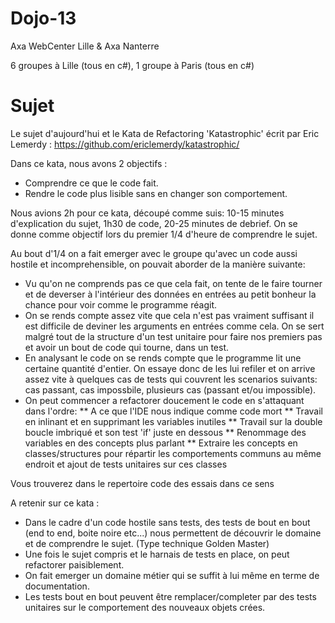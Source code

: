 # Dojo-13

Axa WebCenter Lille & Axa Nanterre

6 groupes à Lille (tous en c#), 1 groupe à Paris (tous en c#)

# Sujet
Le sujet d'aujourd'hui et le Kata de Refactoring 'Katastrophic' écrit par Eric Lemerdy : https://github.com/ericlemerdy/katastrophic/

Dans ce kata, nous avons 2 objectifs :
  * Comprendre ce que le code fait.
  * Rendre le code plus lisible sans en changer son comportement.

Nous avions 2h pour ce kata, découpé comme suis: 10-15 minutes d'explication du sujet, 1h30 de code, 20-25 minutes de debrief.
On se donne comme objectif lors du premier 1/4 d'heure de comprendre le sujet.

Au bout d'1/4 on a fait emerger avec le groupe qu'avec un code aussi hostile et incomprehensible, on pouvait aborder de la manière suivante:

* Vu qu'on ne comprends pas ce que cela fait, on tente de le faire tourner et de deverser à l'intérieur des données en entrées au petit bonheur la chance pour voir comme le programme réagit.
* On se rends compte assez vite que cela n'est pas vraiment suffisant il est difficile de deviner les arguments en entrées comme cela. On se sert malgré tout de la structure d'un test unitaire pour faire nos premiers pas et avoir un bout de code qui tourne, dans un test.
* En analysant le code on se rends compte que le programme lit une certaine quantité d'entier. On essaye donc de les lui refiler et on arrive assez vite à quelques cas de tests qui couvrent les scenarios suivants: cas passant, cas impossbile, plusieurs cas (passant et/ou impossible). 
* On peut commencer a refactorer doucement le code en s'attaquant dans l'ordre:
** A ce que l'IDE nous indique comme code mort
** Travail en inlinant et en supprimant les variables inutiles
** Travail sur la double boucle imbriqué et son test 'if' juste en dessous
** Renommage des variables en des concepts plus parlant
** Extraire les concepts en classes/structures pour répartir les comportements communs au même endroit et ajout de tests unitaires sur ces classes

Vous trouverez dans le repertoire code des essais dans ce sens

A retenir sur ce kata :
* Dans le cadre d'un code hostile sans tests, des tests de bout en bout (end to end, boite noire etc...) nous permettent de découvrir le domaine et de comprendre le sujet. (Type technique Golden Master)
* Une fois le sujet compris et le harnais de tests en place, on peut refactorer paisiblement.
* On fait emerger un domaine métier qui se suffit à lui même en terme de documentation.
* Les tests bout en bout peuvent être remplacer/completer par des tests unitaires sur le comportement des nouveaux objets crées.






